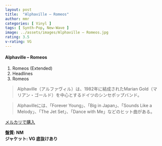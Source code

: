 ```yaml
---
layout: post
title:  "Alphaville – Romeos"
author: mmr
categories: [ Vinyl ]
tags: [ Synth-Pop, New-Wave ]
image: ../assets/images/Alphaville – Romeos.jpg
rating: 3.5
v-rating: VG
---
```


#### Alphaville – Romeos

1. Romeos (Extended)
2. Headlines
3. Romeos

> Alphaville（アルファヴィル）は、1982年に結成されたMarian Gold（マリアン・ゴールド）を中心とするドイツのシンセポップバンド。

> Alphavilleには、「Forever Young」、「Big in Japan」、「Sounds Like a Melody」、「The Jet Set」、「Dance with Me」などのヒット曲がある。


[メルカリで購入](https://jp.mercari.com/item/m19927021735)

<div class="mt-4 mb-4 d-flex align-items-center">
<strong class="mr-1">盤質: NM</strong>
</div>
<div class="mt-4 mb-4 d-flex align-items-center">
<strong class="mr-1">ジャケット: VG 底抜けあり</strong>
</div>
